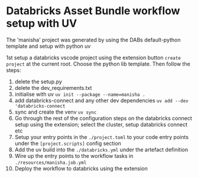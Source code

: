 # Databricks Asset Bundle workflow setup with UV

The 'manisha' project was generated by using the DABs default-python template and setup with python uv

1st setup a databricks vscode project using the extension button `create project` at the current root. Choose the python lib template. Then follow the steps:

1. delete the setup.py
2. delete the dev_requirements.txt
3. initialise with uv `uv init --package --name=manisha .`
4. add databricks-connect and any other dev dependencies `uv add --dev 'databricks-connect`
5. sync and create the venv `uv sync`
6. Go through the rest of the configuration steps on the databricks connect setup using the extension; select the cluster, setup databricks connect etc
7. Setup your entry points in the `./project.toml` to your code entry points under the `[project.scripts]` config section
8. Add the uv build into the `./databricks.yml` under the artefact definition
9. Wire up the entry points to the workflow tasks in `./resources/manisha.job.yml`
10. Deploy the workflow to databricks using the extension


